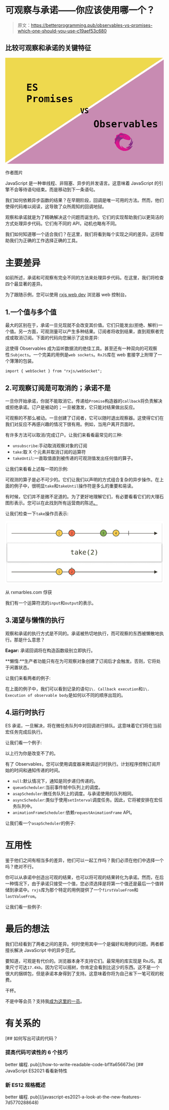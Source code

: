 # 可观察与承诺——你应该使用哪一个？

> 原文：<https://betterprogramming.pub/observables-vs-promises-which-one-should-you-use-c19aef53c680>

## 比较可观察和承诺的关键特征

![](img/25a6853a9b0e2487687f34505bca0905.png)

作者图片

JavaScript 是一种单线程、非阻塞、异步的并发语言。这意味着 JavaScript 的引擎不会等待语句结束。而是移动到下一条语句。

我们如何依赖异步函数的结果？在早期阶段，回调是唯一可用的方法。然而，他们使得代码难以阅读，这导致了众所周知的回调地狱。

观察和承诺就是为了精确解决这个问题而诞生的。它们的实现帮助我们以更简洁的方式处理异步代码。它们有不同的 API，动机也略有不同。

我们如何知道哪一个适合我们？在这里，我们将看到每个实现之间的差异。这将帮助我们为正确的工作选择正确的工具。

# 主要差异

如前所述，承诺和可观察有完全不同的方法来处理异步代码。在这里，我们将检查四个最显著的差异。

为了跟随示例，您可以使用 [rxjs web dev](https://rxjs.dev/) 浏览器 web 控制台。

## 1.一个值与多个值

最大的区别在于，承诺一旦兑现就不会改变其价值。它们只能发出(拒绝、解析)一个值。另一方面，可观测量可以产生多种结果。订阅者将收到结果，直到观察者完成或取消订阅。下面的代码向您展示了这些差异:

这使得 Observables 成为监听数据流的绝佳工具。甚至还有一种双向的可观察性:`Subjects`。一个完美的用例是`web sockets`。`RxJS`库在 web 套接字上附带了一个薄薄的包装。

```
import { webSocket } from "rxjs/webSocket";
```

## 2.可观察订阅是可取消的；承诺不是

一旦你开始承诺，你就不能取消它。传递给`Promise`构造器的`callback`将负责解决或拒绝承诺。订户是被动的；一旦被激发，它只能对结果做出反应。

可观察的不那么被动。一旦创建了订阅者，它可以随时退出观察器。这使得它们在我们对反应不再感兴趣的情况下很有用。例如，当用户离开页面时。

有许多方法可以取消/完成订户。让我们来看看最常见的三种:

*   `unsubscribe`:手动取消观察对象的订阅
*   `take`:取 X 个元素并取消订阅的运算符
*   `takeUntil`:一直取值直到被传递的可观测值发出任何值的算子。

让我们来看看上述每一项的示例:

可观测的算子是必不可少的。它们让我们以声明的方式组合复杂的异步操作。在上面的例子中，很明显`take`和`takeUntil`操作符是多么的重要和易读。

有时候，它们并不是微不足道的。为了更好地理解它们，有必要看看它们的大理石图形表示。您可以在此找到所有运营商的陈述[。](https://rxmarbles.com/)

让我们检查一下`take`操作员表示:

![](img/cc685101604fa588100769e9de82e36b.png)

从 rxmarbles.com 俘获

我们有一个运算符流的`input`和`output`的表示。

## 3.渴望与懒惰的执行

观察和承诺的执行方式是不同的。承诺被热切地执行，而可观察的东西被懒散地执行。那是什么意思？

**Eagar:** 承诺回调将在构造函数级别立即执行。

**懒惰:**生产者功能只有在为可观察对象创建了订阅后才会触发。否则，它将处于闲置状态。

让我们来看两者的例子:

在上面的例子中，我们可以看到记录的语句`1\. Callback execution`和`1\. Execution of observable body`是如何以不同的顺序出现的。

## 4.运行时执行

ES 承诺，一旦解决，将在微任务队列中对回调进行排队。这意味着它们将在当前宏任务完成后执行。

让我们看一个例子:

以上行为你是改变不了的。

有了 Observables，您可以使用调度器来微调运行时执行。计划程序控制订阅开始的时间和通知传递的时间。

*   `null`:默认情况下，通知是同步递归传递的。
*   `queueScheduler`:当前事件帧中队列上的调度。
*   `asapScheduler`:微任务队列上的调度。与承诺使用的队列相同。
*   `asyncScheduler`:类似于使用`setInterval`调度任务。因此，它将被安排在宏任务队列中。
*   `animationFrameScheduler`:依赖`requestAnimationFrame` API。

让我们看一个`asapScheduler`的例子:

# 互用性

鉴于他们之间有相当多的差异，他们可以一起工作吗？我们必须在他们中选择一个吗？绝对不行。

你可以从承诺中创造出可观的结果，也可以将可观的结果转化为承诺。然而，在后一种情况下，由于承诺只接受一个值，您必须选择是将第一个值还是最后一个值转储到承诺中。`rxjs`库为那个特定的用例提供了一个`firstValueFrom`和`lastValueFrom`。

让我们看一些例子:

# 最后的想法

我们已经看到了两者之间的差异。何时使用其中一个是偏好和用例的问题。两者都擅长解决 JavaScript 中的异步范式。

要知道，可观是有代价的。浏览器本身不支持它们。最常用的库实现是 RxJS。其束尺寸可达`17.4kb`。因为它可以摇树，你肯定会看到比这少的东西。这不是一个很大的捆绑包，但是承诺本身得到了支持。这意味着你将为自己省下一笔可观的税费。

干杯。

不是中等会员？支持我[成为这里的一员](http://dioxmio.medium.com/membership)。

# 有关系的

[](/how-to-write-readable-code-bf1fa656673e) [## 如何写出可读的代码？

### 提高代码可读性的 6 个技巧

better 编程. pub](/how-to-write-readable-code-bf1fa656673e) [](/javascript-es2021-a-look-at-the-new-features-7d5770288648) [## JavaScript ES2021:看看新特性

### 新 ES12 规格概述

better 编程. pub](/javascript-es2021-a-look-at-the-new-features-7d5770288648)